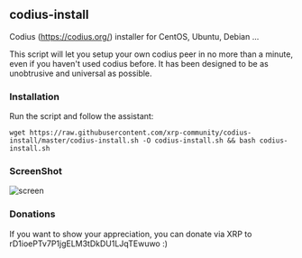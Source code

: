 ## codius-install
Codius (https://codius.org/) installer for CentOS, Ubuntu, Debian ...

This script will let you setup your own codius peer in no more than a minute, even if you haven't used codius before. It has been designed to be as unobtrusive and universal as possible.

### Installation
Run the script and follow the assistant:

`wget https://raw.githubusercontent.com/xrp-community/codius-install/master/codius-install.sh -O codius-install.sh && bash codius-install.sh`
### ScreenShot
![screen](https://user-images.githubusercontent.com/6250203/41682829-180b4234-74ee-11e8-931b-ba0d184f2087.png)

### Donations

If you want to show your appreciation, you can donate via XRP to rD1ioePTv7P1jgELM3tDkDU1LJqTEwuwo :)
